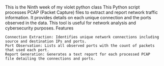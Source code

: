 
This is the Ninth week of my violet python class
This Python script processes PCAP (Packet Capture) files to extract and report network traffic information. It provides details on each unique connection and the ports observed in the data. This tool is useful for network analysis and cybersecurity purposes.
Features

    Connection Extraction: Identifies unique network connections including source and destination IPs and ports.
    Port Observation: Lists all observed ports with the count of packets that used each port.
    Report Generation: Generates a text report for each processed PCAP file detailing the connections and ports.
